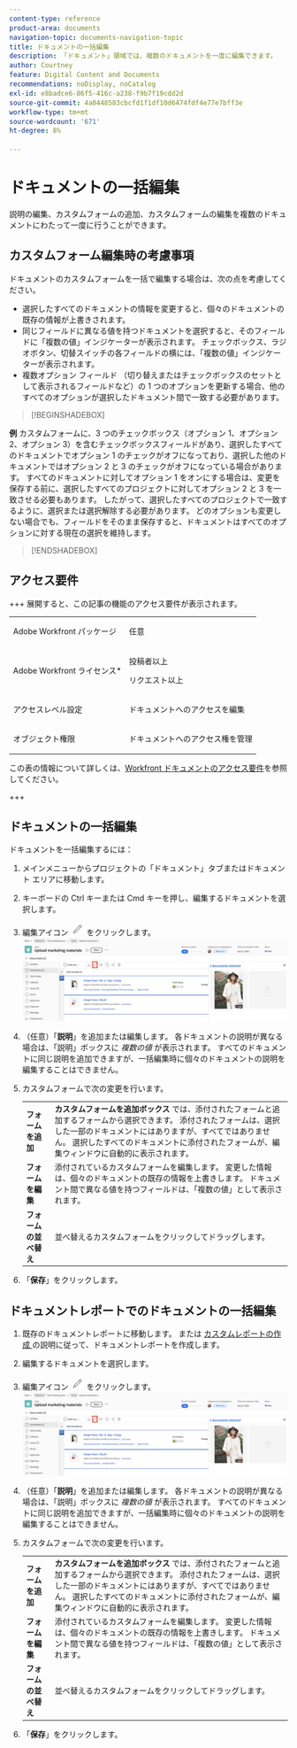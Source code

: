 ```yaml
---
content-type: reference
product-area: documents
navigation-topic: documents-navigation-topic
title: ドキュメントの一括編集
description: 「ドキュメント」領域では、複数のドキュメントを一度に編集できます。
author: Courtney
feature: Digital Content and Documents
recommendations: noDisplay, noCatalog
exl-id: e8badce6-86f5-416c-a238-f9b7f19cdd2d
source-git-commit: 4a0448583cbcfd1f1df10d6474fdf4e77e7bff3e
workflow-type: tm+mt
source-wordcount: '671'
ht-degree: 8%

---
```


# ドキュメントの一括編集

説明の編集、カスタムフォームの追加、カスタムフォームの編集を複数のドキュメントにわたって一度に行うことができます。

## カスタムフォーム編集時の考慮事項

ドキュメントのカスタムフォームを一括で編集する場合は、次の点を考慮してください。

* 選択したすべてのドキュメントの情報を変更すると、個々のドキュメントの既存の情報が上書きされます。
* 同じフィールドに異なる値を持つドキュメントを選択すると、そのフィールドに「複数の値」インジケーターが表示されます。 チェックボックス、ラジオボタン、切替スイッチの各フィールドの横には、「複数の値」インジケーターが表示されます。
* 複数オプション フィールド （切り替えまたはチェックボックスのセットとして表示されるフィールドなど）の 1 つのオプションを更新する場合、他のすべてのオプションが選択したドキュメント間で一致する必要があります。

>[!BEGINSHADEBOX]

**例**
カスタムフォームに、3 つのチェックボックス（オプション 1、オプション 2、オプション 3）を含むチェックボックスフィールドがあり、選択したすべてのドキュメントでオプション 1 のチェックがオフになっており、選択した他のドキュメントではオプション 2 と 3 のチェックがオフになっている場合があります。 すべてのドキュメントに対してオプション 1 をオンにする場合は、変更を保存する前に、選択したすべてのプロジェクトに対してオプション 2 と 3 を一致させる必要もあります。 したがって、選択したすべてのプロジェクトで一致するように、選択または選択解除する必要があります。 どのオプションも変更しない場合でも、フィールドをそのまま保存すると、ドキュメントはすべてのオプションに対する現在の選択を維持します。

>[!ENDSHADEBOX]

## アクセス要件

+++ 展開すると、この記事の機能のアクセス要件が表示されます。

<table style="table-layout:auto"> 
 <col> 
 <col> 
 <tbody> 
  <tr> 
   <td role="rowheader">Adobe Workfront パッケージ</td> 
   <td> <p> 任意</p> </td> 
  </tr> 
  <tr> 
   <td role="rowheader">Adobe Workfront ライセンス*</td> 
   <td><p>投稿者以上</p> 
   <p>リクエスト以上</p> </td> 
  </tr> 
  <tr> 
   <td role="rowheader">アクセスレベル設定</td> 
   <td> <p>ドキュメントへのアクセスを編集</p></td> 
  </tr> 
  <tr> 
   <td role="rowheader">オブジェクト権限</td> 
   <td> <p>ドキュメントへのアクセス権を管理</p></td> 
  </tr> 
 </tbody> 
</table>

この表の情報について詳しくは、[Workfront ドキュメントのアクセス要件](/help/quicksilver/administration-and-setup/add-users/access-levels-and-object-permissions/access-level-requirements-in-documentation.md)を参照してください。

+++

## ドキュメントの一括編集

ドキュメントを一括編集するには：

1. メインメニューからプロジェクトの「ドキュメント」タブまたはドキュメント エリアに移動します。
1. キーボードの Ctrl キーまたは Cmd キーを押し、編集するドキュメントを選択します。
1. 編集アイコン ![ 編集アイコン ](assets/edit-icon.png) をクリックします。
   ![ ページ上の編集アイコンの場所 ](assets/edit-multiple-documents.png)
1. （任意）「**説明**」を追加または編集します。 各ドキュメントの説明が異なる場合は、「説明」ボックスに _複数の値_ が表示されます。 すべてのドキュメントに同じ説明を追加できますが、一括編集時に個々のドキュメントの説明を編集することはできません。
1. カスタムフォームで次の変更を行います。

   <table>
    <tr>
    <td><strong>フォームを追加</strong></td>
    <td><strong> カスタムフォームを追加ボックス </strong> では、添付されたフォームと追加するフォームから選択できます。 添付されたフォームは、選択した一部のドキュメントにはありますが、すべてではありません。 選択したすべてのドキュメントに添付されたフォームが、編集ウィンドウに自動的に表示されます。  </td>
    </tr>
    <tr>
    <td><strong>フォームを編集</strong></td>
    <td>添付されているカスタムフォームを編集します。 変更した情報は、個々のドキュメントの既存の情報を上書きします。 ドキュメント間で異なる値を持つフィールドは、「複数の値」として表示されます。 </td>
    </tr>
    <tr>
    <td><strong>フォームの並べ替え</strong></td>
    <td>並べ替えるカスタムフォームをクリックしてドラッグします。</td>
    </tr>
    </table>
1. 「**保存**」をクリックします。


## ドキュメントレポートでのドキュメントの一括編集

1. 既存のドキュメントレポートに移動します。
または
[ カスタムレポートの作成 ](/help/quicksilver/reports-and-dashboards/reports/creating-and-managing-reports/create-custom-report.md) の説明に従って、ドキュメントレポートを作成します。
1. 編集するドキュメントを選択します。
1. 編集アイコン ![ 編集アイコン ](assets/edit-icon.png) をクリックします。
   ![ ページ上の編集アイコンの場所 ](assets/edit-multiple-documents.png)
1. （任意）「**説明**」を追加または編集します。 各ドキュメントの説明が異なる場合は、「説明」ボックスに _複数の値_ が表示されます。 すべてのドキュメントに同じ説明を追加できますが、一括編集時に個々のドキュメントの説明を編集することはできません。
1. カスタムフォームで次の変更を行います。

   <table>
    <tr>
    <td><strong>フォームを追加</strong></td>
    <td><strong> カスタムフォームを追加ボックス </strong> では、添付されたフォームと追加するフォームから選択できます。 添付されたフォームは、選択した一部のドキュメントにはありますが、すべてではありません。 選択したすべてのドキュメントに添付されたフォームが、編集ウィンドウに自動的に表示されます。  </td>
    </tr>
    <tr>
    <td><strong>フォームを編集</strong></td>
    <td>添付されているカスタムフォームを編集します。 変更した情報は、個々のドキュメントの既存の情報を上書きします。 ドキュメント間で異なる値を持つフィールドは、「複数の値」として表示されます。 </td>
    </tr>
    <tr>
    <td><strong>フォームの並べ替え</strong></td>
    <td>並べ替えるカスタムフォームをクリックしてドラッグします。</td>
    </tr>
    </table>
1. 「**保存**」をクリックします。
